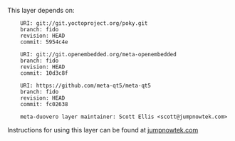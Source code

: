 This layer depends on:

        URI: git://git.yoctoproject.org/poky.git
        branch: fido 
        revision: HEAD
        commit: 5954c4e 

        URI: git://git.openembedded.org/meta-openembedded
        branch: fido 
        revision: HEAD
        commit: 10d3c8f 

        URI: https://github.com/meta-qt5/meta-qt5
        branch: fido
        revision: HEAD
        commit: fc02638 

        meta-duovero layer maintainer: Scott Ellis <scott@jumpnowtek.com>

Instructions for using this layer can be found at [jumpnowtek.com][duovero-yocto-build]

[duovero-yocto-build]: http://www.jumpnowtek.com/yocto/Duovero-Systems-with-Yocto.html
